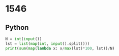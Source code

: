 # 1546

## Python

```python
N = int(input())
lst = list(map(int, input().split()))
print(sum(map(lambda x: x/max(lst)*100, lst))/N)
```
